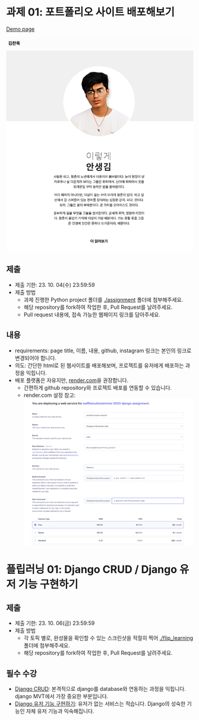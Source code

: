 # 과제 01: 포트폴리오 사이트 배포해보기
[Demo page](https://portfolio-project-narayo9.onrender.com/)

![이미지](./resources/portfolio_website.png)

## 제출
- 제출 기한: 23. 10. 04(수) 23:59:59
- 제출 방법
  - 과제 진행한 Python project 폴더를 [./assignment](./assignment/) 폴더에 첨부해주세요.
  - 해당 repository를 fork하여 작업한 후, Pull Request를 날려주세요.
  - Pull request 내용에, 접속 가능한 웹페이지 링크를 담아주세요.

## 내용
- requirements: page title, 이름, 내용, github, instagram 링크는 본인의 링크로 변경되어야 합니다.
- 의도: 간단한 html로 된 웹사이트를 배포해보며, 프로젝트를 유저에게 배포하는 과정을 익힙니다.
- 배포 플랫폼은 자유지만, [render.com](https://render.com)을 권장합니다.
  - 간편하게 github repository와 프로젝트 배포를 연동할 수 있습니다.
  - render.com 설정 참고: ![render.com 설정](./resources/render.com%20배포%20참고.png)

# 플립러닝 01: Django CRUD / Django 유저 기능 구현하기

## 제출
- 제출 기한: 23. 10. 06(금) 23:59:59
- 제출 방법
  - 각 토픽 별로, 완성물을 확인할 수 있는 스크린샷을 적절히 찍어 [./flip_learning](./flip_learning/) 폴더에 첨부해주세요.
  - 해당 repository를 fork하여 작업한 후, Pull Request를 날려주세요.

## 필수 수강
- [Django CRUD](https://www.codeit.kr/topics/django-crud?pathSlug=django-web-development&categoryId=): 본격적으로 django를 database와 연동하는 과정을 익힙니다. django MVT에서 가장 중요한 부분입니다.
- [Django 유저 기능 구현하기](https://www.codeit.kr/topics/django-user-system?pathSlug=django-web-development&categoryId=): 유저가 없는 서비스는 적습니다. Django의 성숙한 기능인 자체 유저 기능과 익숙해집니다.
